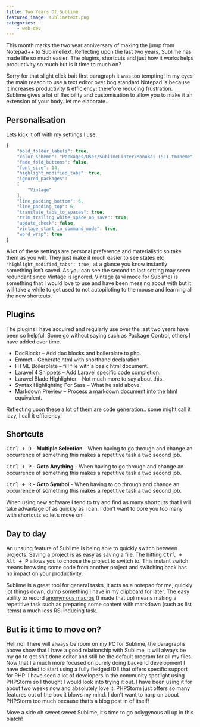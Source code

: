 ```yaml
---
title: Two Years Of Sublime
featured_image: sublimetext.png
categories:
    - web-dev
---
```

This month marks the two year anniversary of making the jump from Notepad++ to SublimeText. Reflecting upon the last two years, Sublime has made life so much easier. The plugins, shortcuts and just how it works helps productivity so much but is it time to much on?

<!--more-->

Sorry for that slight click bait first paragraph it was too tempting! In my eyes the main reason to use a text editor over bog standard Notepad is because it increases productivity & efficiency; therefore reducing frustration. Sublime gives a lot of flexibility and customisation to allow you to make it an extension of your body..let me elaborate..

## Personalisation
Lets kick it off with my settings I use:
```javascript
{
	"bold_folder_labels": true,
	"color_scheme": "Packages/User/SublimeLinter/Monokai (SL).tmTheme",
	"fade_fold_buttons": false,
	"font_size": 14,
	"highlight_modified_tabs": true,
	"ignored_packages":
	[
		"Vintage"
	],
	"line_padding_bottom": 6,
	"line_padding_top": 6,
	"translate_tabs_to_spaces": true,
	"trim_trailing_white_space_on_save": true,
	"update_check": false,
	"vintage_start_in_command_mode": true,
	"word_wrap": true
}
```
A lot of these settings are personal preference and materialistic so take them as you will. They just make it much easier to see states etc `"highlight_modified_tabs": true,` at a glance you know instantly something isn’t saved. As you can see the second to last setting may seem redundant since Vintage is ignored. Vintage (a vi mode for Sublime) is something that I would love to use and have been messing about with but it will take a while to get used to not autopiloting to the mouse and learning all the new shortcuts.

## Plugins

The plugins I have acquired and regularly use over the last two years have been so helpful. Some go without saying such as Package Control, others I have added over time.

- DocBlockr – Add doc blocks and boilerplate to php.
- Emmet – Generate html with shorthand declaration.
- HTML Boilerplate – fill file with a basic html document.
- Laravel 4 Snippets – Add Laravel specific code completion.
- Laravel Blade Highlighter – Not much more to say about this.
- Syntax Highlighting For Sass – What he said above.
- Markdown Preview – Process a markdown document into the html equivalent.

Reflecting upon these a lot of them are code generation.. some might call it lazy, I call it efficiency!

## Shortcuts

<kbd>Ctrl + D</kbd> - **Multiple Selection** - When having to go through and change an occurrence of something this makes a repetitive task a two second job.

<kbd>Ctrl + P</kbd> - **Goto Anything** - When having to go through and change an occurrence of something this makes a repetitive task a two second job.

<kbd>Ctrl + R</kbd> - **Goto Symbol** - When having to go through and change an occurrence of something this makes a repetitive task a two second job.

When using new software I tend to try and find as many shortcuts that I will take advantage of as quickly as I can. I don’t want to bore you too many with shortcuts so let’s move on!

## Day to day

An unsung feature of Sublime is being able to quickly switch between projects. Saving a project is as easy as saving a file. The hitting <kbd>Ctrl + Alt + P</kbd> allows you to choose the project to switch to. This instant switch means browsing some code from another project and switching back has no impact on your productivity.

Sublime is a great tool for general tasks, it acts as a notepad for me, quickly jot things down, dump something I have in my clipboard for later. The easy ability to record [anonymous macros](http://sublimetext.info/docs/en/extensibility/macros.html) (I made that up) means making a repetitive task such as preparing some content with markdown (such as list items) a much less RSI inducing task.

## But is it time to move on?

Hell no! There will always be room on my PC for Sublime, the paragraphs above show that I have a good relationship with Sublime, it will always be my go to get shit done editor and still be the default program for all my files. Now that I a much more focused on purely doing backend development I have decided to start using a fully fledged IDE that offers specific support for PHP. I have seen a lot of developers in the community spotlight using PHPStorm so I thought I would look into trying it out. I have been using it for about two weeks now and absolutely love it. PHPStorm just offers so many features out of the box it blows my mind. I don’t want to harp on about PHPStorm too much because that’s a blog post in of itself!

Move a side oh sweet sweet Sublime, it’s time to go polygynous all up in this biatch!